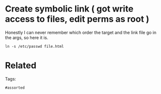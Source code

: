 # Create symbolic link ( got write access to files, edit perms as root )
Honestly I can never remember which order the target and the link file go in the args, so here it is.
```
ln -s /etc/passwd file.html
```

# Related


Tags:

    #assorted
